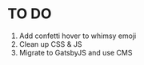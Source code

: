 TO DO
==============

1. Add confetti hover to whimsy emoji
2. Clean up CSS & JS
3. Migrate to GatsbyJS and use CMS 